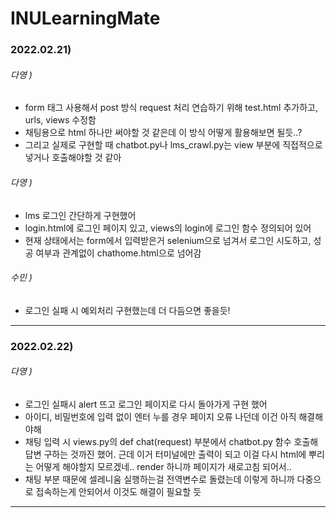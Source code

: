 # INULearningMate

### 2022.02.21)<br>

###### 다영 )
* form 태그 사용해서 post 방식 request 처리 연습하기 위해 test.html 추가하고, urls, views 수정함 <br>
* 채팅용으로 html 하나만 써야할 것 같은데 이 방식 어떻게 활용해보면 될듯..?<br>
* 그리고 실제로 구현할 때 chatbot.py나 lms_crawl.py는 view 부분에 직접적으로 넣거나 호출해야할 것 같아<br>


###### 다영 )
* lms 로그인 간단하게 구현했어 
* login.html에 로그인 페이지 있고, views의 login에 로그인 함수 정의되어 있어
* 현재 상태에서는 form에서 입력받은거 selenium으로 넘겨서 로그인 시도하고, 성공 여부과 관계없이 chathome.html으로 넘어감 


###### 수민 )
* 로그인 실패 시 예외처리 구현했는데 더 다듬으면 좋을듯!

------------

### 2022.02.22)<br>

###### 다영 )
* 로그인 실패시 alert 뜨고 로그인 페이지로 다시 돌아가게 구현 했어
* 아이디, 비밀번호에 입력 없이 엔터 누를 경우 페이지 오류 나던데 이건 아직 해결해야해
* 채팅 입력 시 views.py의 def chat(request) 부분에서 chatbot.py 함수 호출해 답변 구하는 것까진 했어. 근데 이거 터미널에만 출력이 되고 이걸 다시 html에 뿌리는 어떻게 해야할지 모르겠네.. render 하니까 페이지가 새로고침 되어서..
* 채팅 부분 때문에 셀레니움 실행하는걸 전역변수로 돌렸는데 이렇게 하니까 다중으로 접속하는게 안되어서 이것도 해결이 필요할 듯

------------
